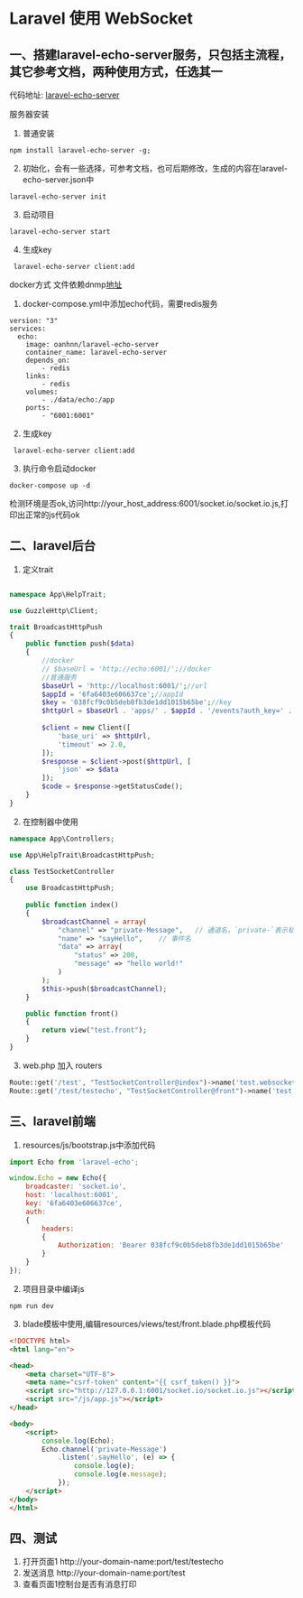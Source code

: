 # Laravel 使用 WebSocket

## 一、搭建laravel-echo-server服务，只包括主流程，其它参考文档，两种使用方式，任选其一
代码地址: [laravel-echo-server](https://github.com/tlaverdure/laravel-echo-server)

服务器安装  

1. 普通安装
```node
npm install laravel-echo-server -g;
```

2. 初始化，会有一些选择，可参考文档，也可后期修改，生成的内容在laravel-echo-server.json中
```node
laravel-echo-server init
```

3. 启动项目
```
laravel-echo-server start
```

4. 生成key
```
 laravel-echo-server client:add
```

docker方式
文件依赖dnmp[地址](https://github.com/cboy868/dnmp)
1. docker-compose.yml中添加echo代码，需要redis服务 
```docker-compose
version: "3"
services:
  echo:
    image: oanhnn/laravel-echo-server
    container_name: laravel-echo-server
    depends_on:
        - redis
    links:
        - redis
    volumes:
        - ./data/echo:/app
    ports:
        - "6001:6001"
```

2. 生成key
```
 laravel-echo-server client:add
```

3. 执行命令启动docker
```docker
docker-compose up -d
```

检测环境是否ok,访问http://your_host_address:6001/socket.io/socket.io.js,打印出正常的js代码ok  

## 二、laravel后台

1. 定义trait
```php

namespace App\HelpTrait;

use GuzzleHttp\Client;

trait BroadcastHttpPush
{
    public function push($data)
    {
        //docker
        // $baseUrl = 'http://echo:6001/';//docker
        //普通服务
        $baseUrl = 'http://localhost:6001/';//url
        $appId = '6fa6403e606637ce';//appId
        $key = '038fcf9c0b5deb8fb3de1dd1015b65be';//key
        $httpUrl = $baseUrl . 'apps/' . $appId . '/events?auth_key=' . $key;
      
        $client = new Client([
            'base_uri' => $httpUrl,
            'timeout' => 2.0,
        ]);
        $response = $client->post($httpUrl, [
            'json' => $data
        ]);
        $code = $response->getStatusCode();
    }
}
```

2. 在控制器中使用
```php
namespace App\Controllers;

use App\HelpTrait\BroadcastHttpPush;

class TestSocketController
{
    use BroadcastHttpPush;
    
    public function index()
    {
        $broadcastChannel = array(
            "channel" => "private-Message",   // 通道名，`private-`表示私有
            "name" => "sayHello",    // 事件名
            "data" => array(
                "status" => 200, 
                "message" => "hello world!"
            )
        );
        $this->push($broadcastChannel);
    }

    public function front()
    {
        return view("test.front");
    }
}

```

3. web.php 加入 routers
```php
Route::get('/test', "TestSocketController@index")->name('test.websocket');
Route::get('/test/testecho', "TestSocketController@front")->name('test.websocket.echo');
```


## 三、laravel前端
1. resources/js/bootstrap.js中添加代码  

```javascript
import Echo from 'laravel-echo';

window.Echo = new Echo({
    broadcaster: 'socket.io',
    host: 'localhost:6001',
    key: '6fa6403e606637ce',
    auth:
    {
        headers:
        {
            Authorization: 'Bearer 038fcf9c0b5deb8fb3de1dd1015b65be'
        }
    }
});
```

2. 项目目录中编译js
```
npm run dev
```

3. blade模板中使用,编辑resources/views/test/front.blade.php模板代码
```html
<!DOCTYPE html>
<html lang="en">

<head>
    <meta charset="UTF-8">
    <meta name="csrf-token" content="{{ csrf_token() }}">
    <script src="http://127.0.0.1:6001/socket.io/socket.io.js"></script>
    <script src="/js/app.js"></script>
</head>

<body>
    <script>
        console.log(Echo);
        Echo.channel('private-Message')
            .listen('.sayHello', (e) => {
                console.log(e);
                console.log(e.message);
            });
    </script>
</body>
</html>
```

## 四、测试
1. 打开页面1 http://your-domain-name:port/test/testecho
2. 发送消息 http://your-domain-name:port/test
3. 查看页面1控制台是否有消息打印
